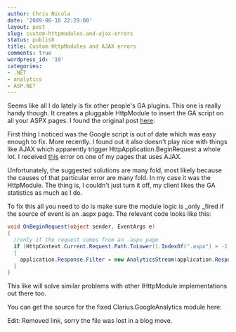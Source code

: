```yaml
---
author: Chris Nicola
date: '2009-06-18 22:29:00'
layout: post
slug: custom-httpmodules-and-ajax-errors
status: publish
title: Custom HttpModules and AJAX errors
comments: true
wordpress_id: '19'
categories:
- .NET
- analytics
- ASP.NET
---
```


Seems like all I do lately is fix other people's GA plugins. This one is really handy though. It creates a pluggable HttpModule to insert the GA script on all your ASPX pages. I found the original post [here][1]:

First thing I noticed was the Google script is out of date which was easy enough to fix. More recently. I found out it also doesn't play nice with things like AJAX which apparently trigger HttpApplication.BeginRequest a whole lot. I received [this][2] error on one of my pages that uses AJAX.

<!--more-->

Unfortunately, the suggested solutions are many fold, most likely because the causes of that particular error are many fold. In my case it was the HttpModule. The thing is, I couldn't just turn it off, my client likes the GA statistics as much as I do.

To fix this all you need to do is make sure the module logic is _only _fired if the source of event is an .aspx page. The relevant code looks like this:

```csharp
void OnBeginRequest(object sender, EventArgs e)
{
  //only if the request comes from an .aspx page
  if (HttpContext.Current.Request.Path.ToLower().IndexOf(".aspx") > -1)
  {
    application.Response.Filter = new AnalyticsStream(application.Response.Filter, accountNumber);
  }
}
```

This like will solve similar problems with other IHttpModule implementations out there too.

You can get the source for the fixed Clarius.GoogleAnalytics module here:

Edit: Removed link, sorry the file was lost in a blog move.

   [1]: http://weblogs.asp.net/cazzu/archive/2006/06/08/instantgoogleanalytics.aspx
   [2]: http://forums.asp.net/t/1243449.aspx


